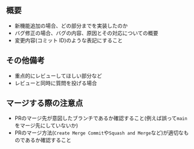 ## 概要

- 新機能追加の場合、どの部分までを実装したのか
- バグ修正の場合、バグの内容、原因とその対応についての概要
- 変更内容(コミット ID)のような表記にすること

## その他備考

- 重点的にレビューしてほしい部分など
- レビューと同時に質問を投げる場合

## マージする際の注意点

- PRのマージ先が意図したブランチであるか確認すること(例えば誤って`main`をマージ先にしていないか)
- PRのマージ方法(`Create Merge Commit`や`Squash and Merge`など)が適切なものであるか確認すること